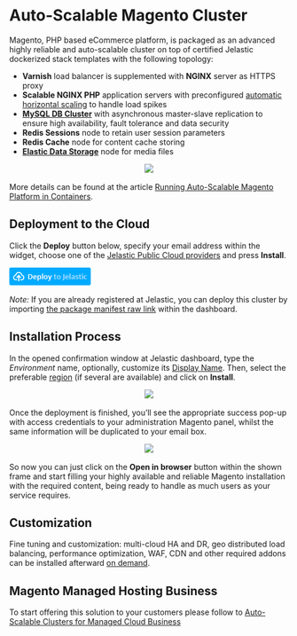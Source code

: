 # Auto-Scalable Magento Cluster

Magento, PHP based eCommerce platform, is packaged as an advanced highly reliable and auto-scalable cluster on top of certified Jelastic dockerized stack templates with the following topology:

- **Varnish** load balancer is supplemented with **NGINX** server as HTTPS proxy
- **Scalable NGINX PHP** application servers with preconfigured [automatic horizontal scaling](https://docs.jelastic.com/automatic-horizontal-scaling) to handle load spikes
- [**MySQL DB Cluster**](https://github.com/jelastic-jps/mysql-cluster) with asynchronous master-slave replication to ensure high availability, fault tolerance and data security
- **Redis Sessions** node to retain user session parameters
- **Redis Cache** node for content cache storing
- [**Elastic Data Storage**](https://docs.jelastic.com/data-storage-container) node for media files
<p align="center"> 
<img src="https://github.com/jelastic-jps/magento-cluster/blob/master/images/magento-topology.png" width="400">
</p>

More details can be found at the article [Running Auto-Scalable Magento Platform in Containers](https://jelastic.com/blog/auto-scalable-magento-cluster-in-containers/).

## Deployment to the Cloud
Click the **Deploy** button below, specify your email address within the widget, choose one of the [Jelastic Public Cloud providers](https://jelastic.com/install-application/?manifest=https://raw.githubusercontent.com/jelastic-jps/magento-cluster/master/manifest.jps&keys=app.jelastic.eapps.com;app.cloud.hostnet.nl;app.jelastichosting.nl;app.appengine.flow.ch;app.jelasticlw.com.br;app.mircloud.host;app.jcs.opusinteractive.io;app.paas.quarinet.eu) and press **Install**.

[![Deploy](images/deploy-to-jelastic.png)](https://jelastic.com/install-application/?manifest=https://raw.githubusercontent.com/jelastic-jps/magento-cluster/master/manifest.jps&keys=app.jelastic.elastx.net;app.milesweb.cloud;app.jelastic.eapps.com;app.jelastic.saveincloud.net&filter=auto_cluster)

*Note:* If you are already registered at Jelastic, you can deploy this cluster by importing [the package manifest raw link](https://raw.githubusercontent.com/jelastic-jps/magento-cluster/master/manifest.jps) within the dashboard.

## Installation Process
In the opened confirmation window at Jelastic dashboard, type the *Environment* name, optionally, customize its [Display Name](https://docs.jelastic.com/environment-aliases). Then, select the preferable [region](https://docs.jelastic.com/environment-regions) (if several are available) and click on **Install**.

<p align="center"> 
<img src="https://github.com/jelastic-jps/magento-cluster/blob/master/images/magento-installation.png" width="400">
</p>

Once the deployment is finished, you’ll see the appropriate success pop-up with access credentials to your administration Magento panel, whilst the same information will be duplicated to your email box.

<p align="center"> 
<img src="https://github.com/jelastic-jps/magento-cluster/blob/master/images/magento-successful-install.png" width="400">
</p>

So now you can just click on the **Open in browser** button within the shown frame and start filling your highly available and reliable Magento installation with the required content, being ready to handle as much users as your service requires.

## Customization  
Fine tuning and customization: multi-cloud HA and DR, geo distributed load balancing, performance optimization, WAF, CDN and other required addons can be installed afterward [on demand](https://jelastic.com/managed-auto-scalable-clusters-for-business/).

## Magento Managed Hosting Business
To start offering this solution to your customers please follow to [Auto-Scalable Clusters for Managed Cloud Business](https://jelastic.com/apaas/)
